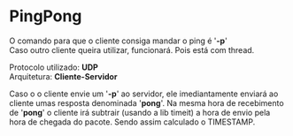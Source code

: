 # PingPong

O comando para que o cliente consiga mandar o ping é '**-p**'<br>
Caso outro cliente queira utilizar, funcionará. Pois está com thread.

Protocolo utilizado: **UDP** <br>
Arquitetura: **Cliente-Servidor**<br>

Caso o o cliente envie um '**-p**' ao servidor, ele imediantamente enviará ao cliente umas resposta
denominada '**pong**'. Na mesma hora de recebimento de '**pong**' o cliente irá subtrair (usando a lib
timeit) a hora de envio pela hora de chegada do pacote. Sendo assim calculado o TIMESTAMP.
